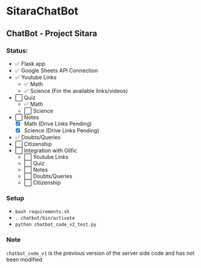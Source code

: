 # SitaraChatBot
## ChatBot - Project Sitara

### Status:

- :white_check_mark: Flask app
- :white_check_mark: Google Sheets API Connection
- :white_check_mark: Youtube Links
  - :white_check_mark: Math
  - :white_check_mark: Science (For the available links/videos)
- :white_large_square: Quiz
  - :white_check_mark: Math
  - :white_large_square: Science
- :white_large_square: Notes
  - [x] Math (Drive Links Pending)
  - [x] Science (Drive Links Pending)
- :white_check_mark: Doubts/Queries
- :white_large_square: Citizenship
- :white_large_square: Integration with Glific
  - :white_large_square: Youtube Links
  - :white_large_square: Quiz
  - :white_large_square: Notes
  - :white_large_square: Doubts/Queries
  - :white_large_square: Citizenship 
### Setup

- `bash requirements.sh`
- `. chatbot/bin/activate`
- `python chatbot_code_v2_test.py`

### Note

`chatbot_code_v1` is the previous version of the server side code and has not been modified